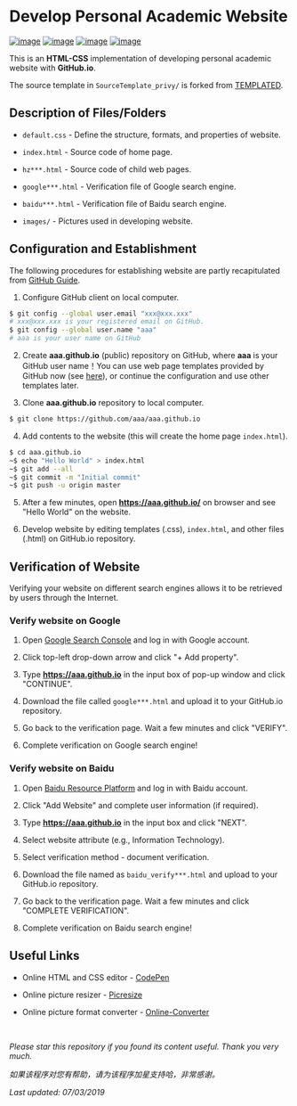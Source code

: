 # Develop Personal Academic Website

[![image](https://img.shields.io/badge/license-MIT-lightgrey.svg)]()
[![image](https://img.shields.io/badge/lagrange-html%20%7C%20css-blue.svg)]()
[![image](https://img.shields.io/badge/status-stable-brightgreen.svg)]()
[![image](https://img.shields.io/badge/build-passing-brightgreen.svg)]()

This is an **HTML-CSS** implementation of developing personal academic website with **GitHub.io**.

The source template in ```SourceTemplate_privy/``` is forked from [TEMPLATED](http://templated.co).

## Description of Files/Folders

- ```default.css``` - Define the structure, formats, and properties of website.

- ```index.html``` - Source code of home page.

- ```hz***.html``` - Source code of child web pages.

- ```google***.html``` - Verification file of Google search engine.

- ```baidu***.html``` - Verification file of Baidu search engine.

- ```images/``` - Pictures used in developing website.

## Configuration and Establishment

The following procedures for establishing website are partly recapitulated from [GitHub Guide](https://pages.github.com/).

1. Configure GitHub client on local computer.
```bash
$ git config --global user.email "xxx@xxx.xxx"
# xxx@xxx.xxx is your registered email on GitHub.
$ git config --global user.name "aaa"
# aaa is your user name on GitHub
```

2. Create __aaa.github.io__ (public) repository on GitHub, where __aaa__ is your GitHub user name！You can use web page templates provided by GitHub now (see [here](https://blog.csdn.net/renfufei/article/details/37725057)), or continue the configuration and use other templates later.

3. Clone __aaa.github.io__ repository to local computer.
```bash
$ git clone https://github.com/aaa/aaa.github.io
```

4. Add contents to the website (this will create the home page ```index.html```).
```bash
$ cd aaa.github.io
~$ echo "Hello World" > index.html
~$ git add --all
~$ git commit -m "Initial commit"
~$ git push -u origin master
```

5. After a few minutes, open __https://aaa.github.io/__ on browser and see "Hello World" on the website.

6. Develop website by editing templates (.css), ```index.html```, and other files (.html) on GitHub.io repository.

## Verification of Website

Verifying your website on different search engines allows it to be retrieved by users through the Internet.

### Verify website on Google

1. Open [Google Search Console](https://search.google.com/search-console/about) and log in with Google account.

2. Click top-left drop-down arrow and click "+ Add property".

3. Type __https://aaa.github.io__ in the input box of pop-up window and click "CONTINUE".

4. Download the file called ```google***.html``` and upload it to your GitHub.io repository.

5. Go back to the verification page. Wait a few minutes and click "VERIFY".

6. Complete verification on Google search engine!

### Verify website on Baidu

1. Open [Baidu Resource Platform](https://ziyuan.baidu.com/) and log in with Baidu account.

2. Click "Add Website" and complete user information (if required).

3. Type __https://aaa.github.io__ in the input box and click "NEXT".

4. Select website attribute (e.g., Information Technology).

5. Select verification method - document verification.

6. Download the file named as ```baidu_verify***.html``` and upload to your GitHub.io repository.

7. Go back to the verification page. Wait a few minutes and click "COMPLETE VERIFICATION".

8. Complete verification on Baidu search engine!

## Useful Links

* Online HTML and CSS editor - [CodePen](https://codepen.io/)

* Online picture resizer - [Picresize](http://www.picresize.com/)

* Online picture format converter - [Online-Converter](https://www.online-convert.com/)

<br>

<i>Please star this repository if you found its content useful. Thank you very much.</i>

<i>如果该程序对您有帮助，请为该程序加星支持哈，非常感谢。</i>

<i>Last updated: 07/03/2019</i>

